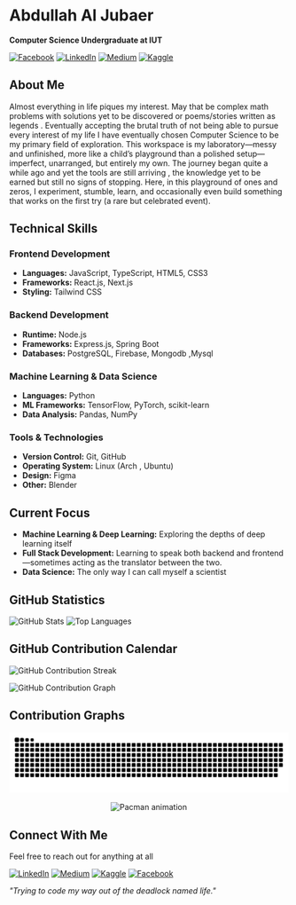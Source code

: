 # Abdullah Al Jubaer

**Computer Science Undergraduate at IUT**

[![Facebook](https://img.shields.io/badge/Facebook-1877F2?style=flat&logo=facebook&logoColor=white)](https://www.facebook.com/abdullahaljubaer.gem36)
[![LinkedIn](https://img.shields.io/badge/LinkedIn-0077B5?style=flat&logo=linkedin&logoColor=white)](https://www.linkedin.com/in/abdullah-al-jubaer-3208031aa/)
[![Medium](https://img.shields.io/badge/Medium-12100E?style=flat&logo=medium&logoColor=white)](https://medium.com/@abdullahaljubaergem)
[![Kaggle](https://img.shields.io/badge/Kaggle-20BEFF?style=flat&logo=kaggle&logoColor=white)](https://www.kaggle.com/jubaer36)




## About Me

Almost everything in life piques my interest. May that be complex math problems with solutions yet to be discovered or poems/stories written as legends . Eventually accepting the brutal truth of not being able to pursue every interest of my life I have eventually chosen Computer Science to be my primary field of exploration. This workspace is my laboratory—messy and unfinished, more like a child’s playground than a polished setup—imperfect, unarranged, but entirely my own. The journey began quite a while ago and yet the tools are still arriving , the knowledge yet to be earned but still no signs of stopping. Here, in this playground of ones and zeros, I experiment, stumble, learn, and occasionally even build something that works on the first try (a rare but celebrated event).

## Technical Skills

### Frontend Development
- **Languages:** JavaScript, TypeScript, HTML5, CSS3
- **Frameworks:** React.js, Next.js
- **Styling:** Tailwind CSS

### Backend Development
- **Runtime:** Node.js
- **Frameworks:** Express.js, Spring Boot
- **Databases:** PostgreSQL, Firebase, Mongodb ,Mysql

### Machine Learning & Data Science
- **Languages:** Python
- **ML Frameworks:** TensorFlow, PyTorch, scikit-learn
- **Data Analysis:** Pandas, NumPy

### Tools & Technologies
- **Version Control:** Git, GitHub
- **Operating System:** Linux (Arch , Ubuntu)
- **Design:** Figma
- **Other:** Blender

## Current Focus

- **Machine Learning & Deep Learning:** Exploring the depths of deep learning itself
- **Full Stack Development:** Learning to speak both backend and frontend—sometimes acting as the translator between the two.
- **Data Science:** The only way I can call myself a scientist



## GitHub Statistics

![GitHub Stats](https://github-readme-stats.vercel.app/api?username=jubaer36&show_icons=true&theme=default&hide_border=true)
![Top Languages](https://github-readme-stats.vercel.app/api/top-langs/?username=jubaer36&layout=compact&theme=default&hide_border=true)

## GitHub Contribution Calendar

![GitHub Contribution Streak](https://github-readme-streak-stats.vercel.app/?user=jubaer36&theme=dark&hide_border=true)

![GitHub Contribution Graph](https://github-readme-activity-graph.vercel.app/graph?username=jubaer36&theme=github-compact&hide_border=true&area=true)

## Contribution Graphs

<div align="center">

![Snake animation](https://raw.githubusercontent.com/jubaer36/jubaer36/output/snake.svg)

![Pacman animation](https://raw.githubusercontent.com/jubaer36/jubaer36/output/pacman.svg)

</div>



## Connect With Me
Feel free to reach out for anything at all

[![LinkedIn](https://img.shields.io/badge/LinkedIn-0077B5?style=flat&logo=linkedin&logoColor=white)](https://www.linkedin.com/in/abdullah-al-jubaer-3208031aa/)
[![Medium](https://img.shields.io/badge/Medium-12100E?style=flat&logo=medium&logoColor=white)](https://medium.com/@abdullahaljubaergem)
[![Kaggle](https://img.shields.io/badge/Kaggle-20BEFF?style=flat&logo=kaggle&logoColor=white)](https://www.kaggle.com/jubaer36)
[![Facebook](https://img.shields.io/badge/Facebook-1877F2?style=flat&logo=facebook&logoColor=white)](https://www.facebook.com/abdullahaljubaer.gem36)




*"Trying to code my way out of the deadlock named life."*
